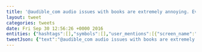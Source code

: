 ```yaml
---
title: '@audible_com audio issues with books are extremely annoying. Even worse when I&#39m not on wifi. https://t.co/ybMrOGX215'
layout: tweet
categories: tweets
date: Fri Sep 30 12:56:26 +0000 2016
entities: {"hashtags":[],"symbols":[],"user_mentions":[{"screen_name":"audible_com","name":"Audible","id":21001534,"id_str":"21001534","indices":[0,12]}],"urls":[],"media":[{"id":781840115723186200,"id_str":"781840115723186177","indices":[94,117],"media_url":"http://pbs.twimg.com/media/CtmncWDUsAERm8w.jpg","media_url_https":"https://pbs.twimg.com/media/CtmncWDUsAERm8w.jpg","url":"https://t.co/ybMrOGX215","display_url":"pic.twitter.com/ybMrOGX215","expanded_url":"https://twitter.com/earobinson/status/781840124220960768/photo/1","type":"photo","sizes":{"thumb":{"w":150,"h":150,"resize":"crop"},"large":{"w":640,"h":1136,"resize":"fit"},"medium":{"w":640,"h":1136,"resize":"fit"},"small":{"w":383,"h":680,"resize":"fit"}}}]}
tweetJson: {"text":"@audible_com audio issues with books are extremely annoying. Even worse when I'm not on wifi. https://t.co/ybMrOGX215"}
---
```

